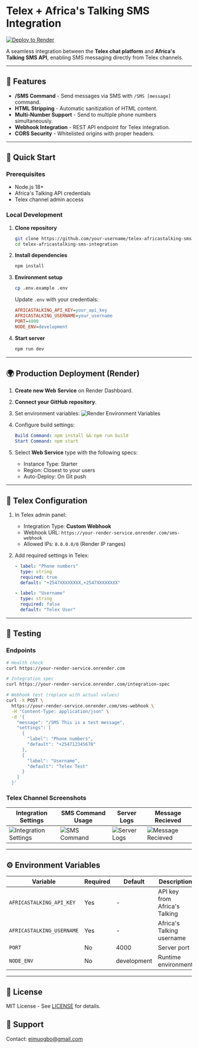 
# Telex + Africa's Talking SMS Integration

[![Deploy to Render](https://render.com/images/deploy-to-render-button.svg)](https://render.com/deploy)

A seamless integration between the **Telex chat platform** and **Africa's Talking SMS API**, enabling SMS messaging directly from Telex channels.

---

## 📌 Features

- **/SMS Command** - Send messages via SMS with `/SMS [message]` command.
- **HTML Stripping** - Automatic sanitization of HTML content.
- **Multi-Number Support** - Send to multiple phone numbers simultaneously.
- **Webhook Integration** - REST API endpoint for Telex integration.
- **CORS Security** - Whitelisted origins with proper headers.

---

## 🚀 Quick Start

### Prerequisites

- Node.js 18+
- Africa's Talking API credentials
- Telex channel admin access

### Local Development

1. **Clone repository**
   ```bash
   git clone https://github.com/your-username/telex-africastalking-sms-integration.git
   cd telex-africastalking-sms-integration
   ```

2. **Install dependencies**
   ```bash
   npm install
   ```

3. **Environment setup**
   ```bash
   cp .env.example .env
   ```
   Update `.env` with your credentials:
   ```ini
   AFRICASTALKING_API_KEY=your_api_key
   AFRICASTALKING_USERNAME=your_username
   PORT=4000
   NODE_ENV=development
   ```

4. **Start server**
   ```bash
   npm run dev
   ```

---

## 🌍 Production Deployment (Render)

1. **Create new Web Service** on Render Dashboard.
2. **Connect your GitHub repository**.
3. Set environment variables:
   ![Render Environment Variables](https://assets-global.website-files.com/5f1a53d…5f3f.png)

4. Configure build settings:
   ```yaml
   Build Command: npm install && npm run build
   Start Command: npm start
   ```

5. Select **Web Service** type with the following specs:
   - Instance Type: Starter
   - Region: Closest to your users
   - Auto-Deploy: On Git push

---

## 🔧 Telex Configuration

1. In Telex admin panel:
   - Integration Type: **Custom Webhook**
   - Webhook URL: `https://your-render-service.onrender.com/sms-webhook`
   - Allowed IPs: `0.0.0.0/0` (Render IP ranges)

2. Add required settings in Telex:
   ```yaml
   - label: "Phone numbers"
     type: string
     required: true
     default: "+2547XXXXXXXX,+2547XXXXXXXX"

   - label: "Username"
     type: string
     required: false
     default: "Telex User"
   ```

---

## 🧪 Testing

### Endpoints

```bash
# Health check
curl https://your-render-service.onrender.com

# Integration spec
curl https://your-render-service.onrender.com/integration-spec

# Webhook test (replace with actual values)
curl -X POST \
  https://your-render-service.onrender.com/sms-webhook \
  -H "Content-Type: application/json" \
  -d '{
    "message": "/SMS This is a test message",
    "settings": [
      {
        "label": "Phone numbers",
        "default": "+254712345678"
      },
      {
        "label": "Username", 
        "default": "Telex Test"
      }
    ]
  }'
```

### Telex Channel Screenshots

| Integration Settings | SMS Command Usage | Server Logs | Message Recieved |
|-----------------------|-------------------|------------------------|---------------------|
| ![Integration Settings](https://res.cloudinary.com/dhspwfrlk/image/upload/v1740263461/xyswpuemktudd9hbp2uh.png) | ![SMS Command](https://res.cloudinary.com/dhspwfrlk/image/upload/v1740263469/mmanwazwshi3xak0hnbx.png) | ![Server Logs](https://res.cloudinary.com/dhspwfrlk/image/upload/v1740263365/taap3i96nmckspd8td05.png) | ![Message Recieved](https://res.cloudinary.com/dhspwfrlk/image/upload/v1740263478/kbwnnx29yy7o6i9os3oo.png) |

---

## ⚙️ Environment Variables

| Variable                  | Required | Default       | Description                              |
|---------------------------|----------|---------------|------------------------------------------|
| `AFRICASTALKING_API_KEY`  | Yes      | -             | API key from Africa's Talking           |
| `AFRICASTALKING_USERNAME` | Yes      | -             | Africa's Talking username                |
| `PORT`                    | No       | 4000          | Server port                              |
| `NODE_ENV`                | No       | development   | Runtime environment                      |

---

## 📄 License

MIT License - See [LICENSE](LICENSE) for details.



## :e-mail: Support

Contact: eimuogbo@gmail.com
